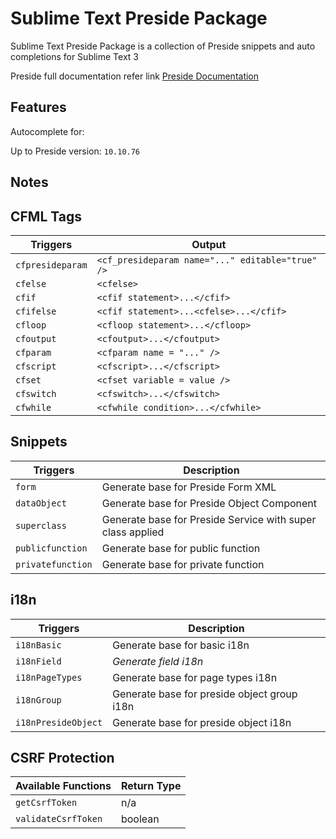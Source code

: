 # Sublime Text Preside Package
Sublime Text Preside Package is a collection of Preside snippets and auto completions for Sublime Text 3

Preside full documentation refer link
[Preside Documentation](https://docs.preside.org)

## Features
Autocomplete for:

Up to Preside version: `10.10.76`

## Notes

## CFML Tags
| Triggers          | Output                       |
|-------------------|------------------------------|
| `cfpresideparam`  | `<cf_presideparam name="..." editable="true" />` |
| `cfelse`          | `<cfelse>`                                       |
| `cfif`            | `<cfif statement>...</cfif>`                     |
| `cfifelse`        | `<cfif statement>...<cfelse>...</cfif>`          |
| `cfloop`          | `<cfloop statement>...</cfloop>`                 |
| `cfoutput`        | `<cfoutput>...</cfoutput>`                       |
| `cfparam`         | `<cfparam name = "..." /> `                      |
| `cfscript`        | `<cfscript>...</cfscript>`                       |
| `cfset`           | `<cfset variable = value /> `                    |
| `cfswitch`        | `<cfswitch>...</cfswitch>`                       |
| `cfwhile`         | `<cfwhile condition>...</cfwhile>`               |

## Snippets
| Triggers          | Description                  |
|-------------------|------------------------------|
| `form`            | Generate base for Preside Form XML                         |
| `dataObject`      | Generate base for Preside Object Component                 |
| `superclass`      | Generate base for Preside Service with super class applied |
| `publicfunction`  | Generate base for public function                          |
| `privatefunction` | Generate base for private function                         |

## i18n
| Triggers            | Description                  |
|-------------------- |------------------------------|
| `i18nBasic`         | Generate base for basic i18n                |
| `i18nField`         | *Generate field i18n*                       |
| `i18nPageTypes`     | Generate base for page types i18n           |
| `i18nGroup`         | Generate base for preside object group i18n |
| `i18nPresideObject` | Generate base for preside object i18n       |

## CSRF Protection
| Available Functions | Return Type |
|---------------------|-------------|
| `getCsrfToken`      | n/a         |
| `validateCsrfToken` | boolean     |
